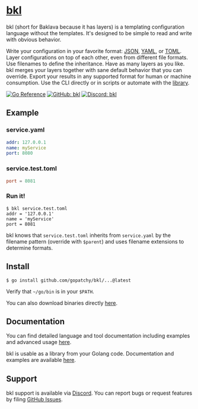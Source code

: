 # [bkl](https://bkl.gopatchy.io/)

bkl (short for Baklava because it has layers) is a templating configuration language without the templates. It's designed to be simple to read and write with obvious behavior.

Write your configuration in your favorite format: [JSON](https://json.org/), [YAML](https://yaml.org/), or [TOML](https://toml.io/). Layer configurations on top of each other, even from different file formats. Use filenames to define the inheritance. Have as many layers as you like. bkl merges your layers together with sane default behavior that you can override. Export your results in any supported format for human or machine consumption. Use the CLI directly or in scripts or automate with the [library](https://pkg.go.dev/github.com/gopatchy/bkl).

[![Go Reference](https://bkl.gopatchy.io/go-reference.svg)](https://pkg.go.dev/github.com/gopatchy/bkl)
[![GitHub: bkl](https://bkl.gopatchy.io/github-bkl.svg)](https://github.com/gopatchy/bkl/)
[![Discord: bkl](https://bkl.gopatchy.io/discord-bkl.svg)](https://discord.gg/PgJBv9tm)

## Example

### service.yaml
```yaml
addr: 127.0.0.1
name: myService
port: 8080
```

### service.test.toml
```toml
port = 8081
```

### Run it!
```console
$ bkl service.test.toml
addr = '127.0.0.1'
name = 'myService'
port = 8081
```

bkl knows that `service.test.toml` inherits from `service.yaml` by the filename pattern (override with `$parent`) and uses filename extensions to determine formats.

## Install

```console
$ go install github.com/gopatchy/bkl/...@latest
```

Verify that `~/go/bin` is in your `$PATH`.

You can also download binaries directly [here](https://github.com/gopatchy/bkl/releases).

## Documentation

You can find detailed language and tool documentation including examples and advanced usage [here](https://bkl.gopatchy.io/).

bkl is usable as a library from your Golang code. Documentation and examples are available [here](https://pkg.go.dev/github.com/gopatchy/bkl).

## Support

bkl support is available via [Discord](https://discord.gg/PgJBv9tm). You can report bugs or request features by filing [GitHub Issues](https://github.com/gopatchy/bkl/issues).